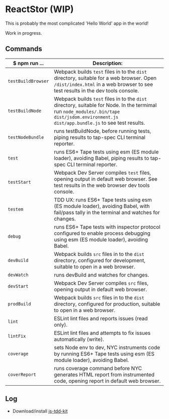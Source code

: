 # ReactStor (WIP)

This is probably the most complicated 'Hello World' app in the world!

Work in progress.

## Commands


| $ npm run ...              | Description:                                                            |
|-------------------------------------|-------------------------------------------------------------------------|
| `testBuildBrowser`        | Webpack builds `test` files in to the `dist` directory, suitable for a web browser.  Open `/dist/index.html` in a web browser to see test results in the dev tools console. |
| `testBuildNode`           | Webpack builds `test` files in to the `dist` directory, suitable for Node.  In the termimal run `node_modules/.bin/tape dist/jsdom.environment.js dist/app.bundle.js` to see test results. |
| `testNodeBundle`          | runs testBuildNode, before running tests, piping results to tap-spec CLI terminal reporter. |
| `test`                    | runs ES6+ Tape tests using esm (ES module loader), avoiding Babel, piping results to tap-spec CLI terminal reporter. |
| `testStart`               | Webpack Dev Server compiles `test` files, opening output in default web browser.  See test results in the web browser dev tools console. |
| `testem`                  | TDD UX: runs ES6+ Tape tests using esm (ES module loader), avoiding Babel, with fail/pass tally in the terminal and watches for changes. |
| `debug`                   | runs ES6+ Tape tests with inspector protocol configured to enable process debugging using esm (ES module loader), avoiding Babel. |
| `devBuild`                | Webpack builds `src` files in to the `dist` directory, configured for development, suitable to open in a web browser. |
| `devWatch`                | runs devBuild and watches for changes. |
| `devStart`                | Webpack Dev Server compiles `src` files, opening output in default web browser. |
| `prodBuild`               | Webpack builds `src` files in to the `dist` directory, configured for production, suitable to open in a web browser. |
| `lint`                    | ESLint lint files and reports issues (read only). |
| `lintFix`                 | ESLint lint files and attempts to fix issues automatically (write). |
| `coverage`                | sets Node env to dev, NYC instruments code by running ES6+ Tape tests using esm (ES module loader), avoiding Babel. |
| `coverReport`             | runs coverage command before NYC generates HTML report from instrumented code, opening report in default web browser. |


## Log

- Download/install [js-tdd-kit](https://github.com/lfurzewaddock/js-tdd-kit)

